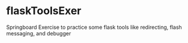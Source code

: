 # flaskToolsExer
Springboard Exercise to practice some flask tools like redirecting, flash messaging, and debugger
